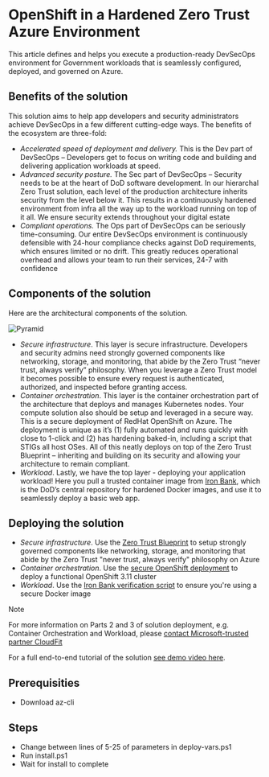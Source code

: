# OpenShift in a Hardened Zero Trust Azure Environment

This article defines and helps you execute a production-ready DevSecOps environment for Government workloads that is seamlessly configured, deployed, and governed on Azure.

## Benefits of the solution
This solution aims to help app developers and security administrators achieve DevSecOps in a few different cutting-edge ways. The benefits of the ecosystem are three-fold: 
* *Accelerated speed of deployment and delivery.* This is the Dev part of DevSecOps – Developers get to focus on writing code and building and delivering application workloads at speed.
* *Advanced security posture.* The Sec part of DevSecOps – Security needs to be at the heart of DoD software development. In our hierarchal Zero Trust solution, each level of the production architecture inherits security from the level below it. This results in a continuously hardened environment from infra all the way up to the workload running on top of it all. We ensure security extends throughout your digital estate
* *Compliant operations.* The Ops part of DevSecOps can be seriously time-consuming. Our entire DevSecOps environment is continuously defensible with 24-hour compliance checks against DoD requirements, which ensures limited or no drift. This greatly reduces operational overhead and allows your team to run their services, 24-7 with confidence

## Components of the solution
Here are the architectural components of the solution.

![Pyramid](./media/pyramid.PNG)

* *Secure infrastructure*. This layer is secure infrastructure. Developers and security admins need strongly governed components like networking, storage, and monitoring, that abide by the Zero Trust “never trust, always verify” philosophy. When you leverage a Zero Trust model it becomes possible to ensure every request is authenticated, authorized, and inspected before granting access.
* *Container orchestration*. This layer is the container orchestration part of the architecture that deploys and manages Kubernetes nodes. Your compute solution also should be setup and leveraged in a secure way. This is a secure deployment of RedHat OpenShift on Azure. The deployment is unique as it’s (1) fully automated and runs quickly with close to 1-click and (2) has hardening baked-in, including a script that STIGs all host OSes. All of this neatly deploys on top of the Zero Trust Blueprint – inheriting and building on its security and allowing your architecture to remain compliant.
* *Workload*. Lastly, we have the top layer - deploying your application workload! Here you pull a trusted container image from [Iron Bank](https://ironbank.dsop.io), which is the DoD’s central repository for hardened Docker images, and use it to seamlessly deploy a basic web app.

## Deploying the solution
* *Secure infrastructure*. Use the [Zero Trust Blueprint](https://github.com/Azure/ato-toolkit/tree/master/automation/zero-trust-architecture) to setup strongly governed components like networking, storage, and monitoring that abide by the Zero Trust "never trust, always verify" philosophy on Azure
* *Container orchestration*. Use the [secure OpenShift deployment](https://microsoft-my.sharepoint.com/:u:/p/v-ryasch/EYM8eLuaDPNFii4wI31ydqkBzWnZHUQsO7GogyAww0JISQ?e=0W819L) to deploy a functional OpenShift 3.11 cluster
* *Workload*. Use the [Iron Bank verification script](https://microsoft-my.sharepoint.com/:u:/p/v-ryasch/EdFfT3rw6ZNMh5qKQWpctoIBsSAaHVTt46xB7Zam8l6B8Q?e=Sqjldp) to ensure you're using a secure Docker image 

> [!NOTE]
> For more information on Parts 2 and 3 of solution deployment, e.g. Container Orchestration and Workload, please [contact Microsoft-trusted partner CloudFit](https://www.cloudfitsoftware.com/contact-us/)
> 
> 

For a full end-to-end tutorial of the solution [see demo video here](https://portal.azure.com/?#blade/Microsoft_Azure_Support/HelpAndSupportBlade).

## Prerequisities
* Download az-cli

## Steps
* Change between lines of 5-25 of parameters in deploy-vars.ps1
* Run install.ps1
* Wait for install to complete
